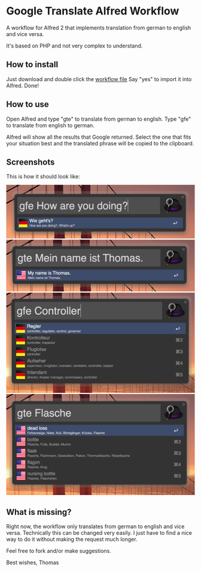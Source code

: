 Google Translate Alfred Workflow
=============================

A workflow for Alfred 2 that implements translation from german to english and vice versa.

It's based on PHP and not very complex to understand.

## How to install
Just download and double click the [workflow file](https://github.com/thomashempel/AlfredGoogleTranslateWorkflow/raw/master/GoogleTranslate.alfredworkflow)
Say "yes" to import it into Alfred. Done!

## How to use
Open Alfred and type "gte" to translate from german to english. Type "gfe" to translate from english to german.

Alfred will show all the results that Google returned. Select the one that fits your situation best and the translated phrase will be copied to the clipboard.

## Screenshots
This is how it should look like:

<img src="AlfredScreenshot1.png" />
<img src="AlfredScreenshot2.png" />
<img src="AlfredScreenshot3.png" />
<img src="AlfredScreenshot4.png" />

## What is missing?
Right now, the workflow only translates from german to english and vice versa. Technically this can be changed very easily. I just have to find a nice way to do it without making the request much longer.

Feel free to fork and/or make suggestions.

Best wishes,
Thomas
